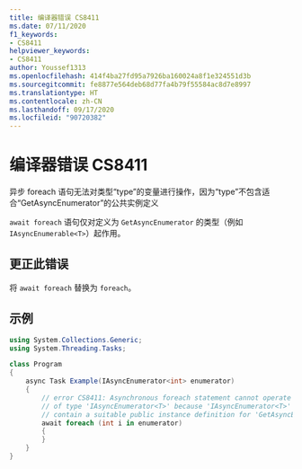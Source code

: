 ```yaml
---
title: 编译器错误 CS8411
ms.date: 07/11/2020
f1_keywords:
- CS8411
helpviewer_keywords:
- CS8411
author: Youssef1313
ms.openlocfilehash: 414f4ba27fd95a7926ba160024a8f1e324551d3b
ms.sourcegitcommit: fe8877e564deb68d77fa4b79f55584ac8d7e8997
ms.translationtype: HT
ms.contentlocale: zh-CN
ms.lasthandoff: 09/17/2020
ms.locfileid: "90720382"
---
```

# <a name="compiler-error-cs8411"></a>编译器错误 CS8411

异步 foreach 语句无法对类型“type”的变量进行操作，因为“type”不包含适合“GetAsyncEnumerator”的公共实例定义

`await foreach` 语句仅对定义为 `GetAsyncEnumerator` 的类型（例如 `IAsyncEnumerable<T>`）起作用。

## <a name="to-correct-this-error"></a>更正此错误

将 `await foreach` 替换为 `foreach`。

## <a name="example"></a>示例

```csharp
using System.Collections.Generic;
using System.Threading.Tasks;

class Program
{
    async Task Example(IAsyncEnumerator<int> enumerator)
    {
        // error CS8411: Asynchronous foreach statement cannot operate on variables
        // of type 'IAsyncEnumerator<T>' because 'IAsyncEnumerator<T>' does not
        // contain a suitable public instance definition for 'GetAsyncEnumerator'
        await foreach (int i in enumerator)
        {
        }
    }
}
```
